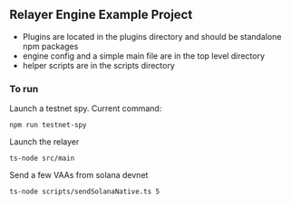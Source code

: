 ## Relayer Engine Example Project

- Plugins are located in the plugins directory and should be standalone npm packages
- engine config and a simple main file are in the top level directory
- helper scripts are in the scripts directory

### To run

Launch a testnet spy. Current command:

```
npm run testnet-spy
```

Launch the relayer

```
ts-node src/main
```

Send a few VAAs from solana devnet

```
ts-node scripts/sendSolanaNative.ts 5
```
